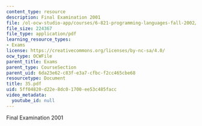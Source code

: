 ```yaml
---
content_type: resource
description: Final Examination 2001
file: /ol-ocw-studio-app/courses/6-821-programming-languages-fall-2002/5ff04820d22e8dc01700ee53c485facc_35.pdf
file_size: 224367
file_type: application/pdf
learning_resource_types:
- Exams
license: https://creativecommons.org/licenses/by-nc-sa/4.0/
ocw_type: OCWFile
parent_title: Exams
parent_type: CourseSection
parent_uid: 6da23e62-c83f-e3a7-cfbc-f2cc465cbe68
resourcetype: Document
title: 35.pdf
uid: 5ff04820-d22e-8dc0-1700-ee53c485facc
video_metadata:
  youtube_id: null
---
```

Final Examination 2001